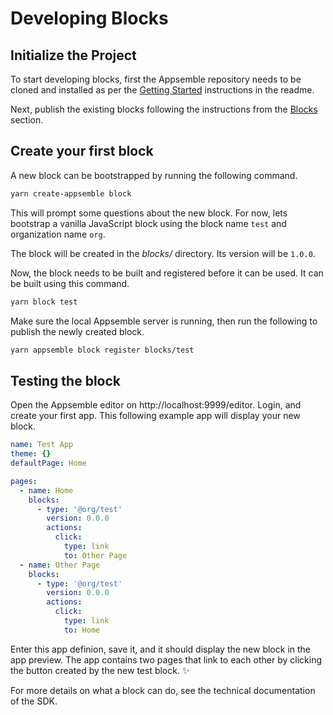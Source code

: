 # Developing Blocks

## Initialize the Project

<!--
XXX: To be replaced with `yarn create appsemble` when the tooling is ready to be published to npm.
-->

To start developing blocks, first the Appsemble repository needs to be cloned and installed as per
the [Getting Started](../README.md#getting-started) instructions in the readme.

<!--
XXX: It should be possible to simply use a `dev` version to load unpublished blocks in test apps.
-->

Next, publish the existing blocks following the instructions from the [Blocks](../README.md#blocks)
section.

## Create your first block

A new block can be bootstrapped by running the following command.

```sh
yarn create-appsemble block
```

This will prompt some questions about the new block. For now, lets bootstrap a vanilla JavaScript
block using the block name `test` and organization name `org`.

The block will be created in the _blocks/_ directory. Its version will be `1.0.0`.

Now, the block needs to be built and registered before it can be used. It can be built using this
command.

```sh
yarn block test
```

Make sure the local Appsemble server is running, then run the following to publish the newly created
block.

```sh
yarn appsemble block register blocks/test
```

## Testing the block

Open the Appsemble editor on http://localhost:9999/editor. Login, and create your first app. This
following example app will display your new block.

```yaml
name: Test App
theme: {}
defaultPage: Home

pages:
  - name: Home
    blocks:
      - type: '@org/test'
        version: 0.0.0
        actions:
          click:
            type: link
            to: Other Page
  - name: Other Page
    blocks:
      - type: '@org/test'
        version: 0.0.0
        actions:
          click:
            type: link
            to: Home
```

Enter this app definion, save it, and it should display the new block in the app preview. The app
contains two pages that link to each other by clicking the button created by the new test block. ✨

<!-- XXX: Render the JSDoc -->

For more details on what a block can do, see the technical documentation of the SDK.
